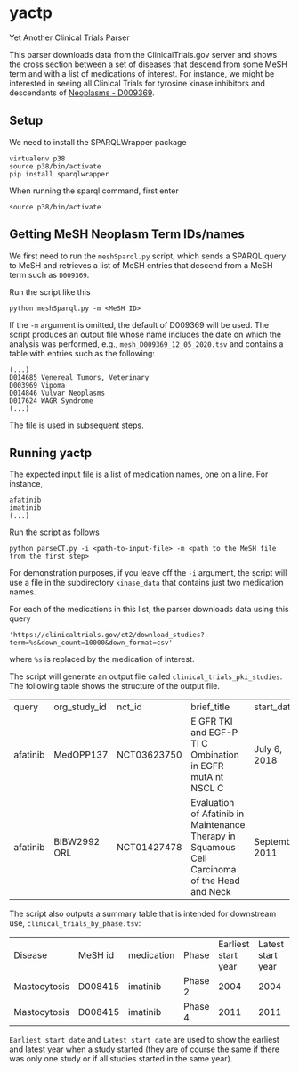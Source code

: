# yactp
Yet Another Clinical Trials Parser

This parser downloads data from the ClinicalTrials.gov server and shows the cross section between a set of diseases
that descend from some MeSH term and with a list of medications of interest. For instance, we might be interested in
seeing all Clinical Trials for tyrosine kinase inhibitors and descendants of [Neoplasms - D009369](https://meshb.nlm.nih.gov/record/ui?ui=D009369).



## Setup
We need to install the SPARQLWrapper package
```
virtualenv p38 
source p38/bin/activate
pip install sparqlwrapper
```
When running the sparql command, first enter
```
source p38/bin/activate
```

## Getting MeSH Neoplasm Term IDs/names
We first need to run the ``meshSparql.py`` script, which sends a SPARQL query to MeSH and retrieves
a list of MeSH entries that descend from a MeSH term such as ``D009369``.

Run the script like this
```
python meshSparql.py -m <MeSH ID>
```
If the ``-m`` argument is omitted, the default of D009369 will be used. The script produces an output file whose name includes the date on
which the analysis was performed, e.g., ``mesh_D009369_12_05_2020.tsv`` and contains a table with entries such as the following:
```
(...)
D014685 Venereal Tumors, Veterinary
D003969 Vipoma
D014846 Vulvar Neoplasms
D017624 WAGR Syndrome
(...)
```

The file is used in subsequent steps.


## Running yactp

The expected input file is a list of medication names, one on a line. For instance,

```
afatinib
imatinib
(...)
```

Run the script as follows
```
python parseCT.py -i <path-to-input-file> -m <path to the MeSH file from the first step>
```

For demonstration purposes, if you leave off the ``-i`` argument, the script will use a file in
the subdirectory ``kinase_data`` that contains just two medication names.

For each of the medications in this list, the parser downloads data using this query
```
'https://clinicaltrials.gov/ct2/download_studies?term=%s&down_count=10000&down_format=csv'
```
where ``%s`` is replaced by the medication of interest. 


The script will generate an output file called ``clinical_trials_pki_studies``. The following table
shows the structure of the output file.	

<table>
<tr><td>query</td><td>org_study_id</td><td>nct_id</td><td>brief_title</td><td>start_date</td><td>completion_date</td><td>phase</td><td>condition</td><td>intervention_type</td><td>intervention_name</td><td>	mesh</td></tr>
<tr><td>afatinib</td><td>MedOPP137</td><td>NCT03623750</td><td>E GFR TKI and EGF-P TI C Ombination in EGFR mutA nt NSCL C	</td><td>July 6, 2018</td><td>August 1, 2020</td><td>Phase 1/Phase 2</td><td>Carcinoma, Non-Small-Cell Lung</td><td>Drug</td><td>EGFR-TK Inhibitor</td><td>Carcinoma, Non-Small-Cell Lung</td></tr>
<tr><td>afatinib</td><td>BIBW2992 ORL</td><td>NCT01427478</td><td>Evaluation of Afatinib in Maintenance Therapy in Squamous Cell Carcinoma of the Head and Neck</td><td>September 2011</td><td>November 2021</td><td>Phase 3</td><td>Head and Neck Squamous Cell Carcinoma</td><td>	Drug</td><td>AFATINIB</td><td>Carcinoma;Carcinoma, Squamous Cell;Squamous Cell Carcinoma of Head and Neck</td></tr>
</table>

The script also outputs a summary table that is intended for downstream use, ``clinical_trials_by_phase.tsv``:

<table>
<tr><td>Disease</td><td>MeSH id</td><td>medication</td><td>Phase</td><td>Earliest start year</td><td>Latest start year</td><td>NCIT</td></tr>
<tr><td>Mastocytosis</td><td>D008415</td><td>imatinib</td><td>Phase 2</td><td>2004</td><td>2004</td><td>NCT00171912;NCT00109707
<tr><td>Mastocytosis</td><td>D008415</td><td>imatinib</td><td>Phase 4</td><td>2011</td><td>2011</td><td>NCT01297777</td></tr>
</table>

``Earliest start date`` and ``Latest start date`` are used to show the earliest and latest year when a study started (they are of course the
same if there was only one study or if all studies started in the same year).


